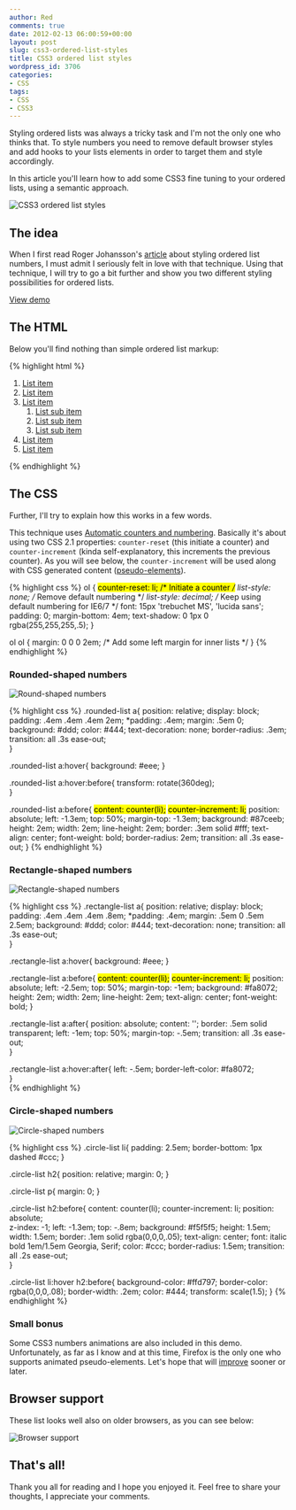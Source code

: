 ```yaml
---
author: Red
comments: true
date: 2012-02-13 06:00:59+00:00
layout: post
slug: css3-ordered-list-styles
title: CSS3 ordered list styles
wordpress_id: 3706
categories:
- CSS
tags:
- CSS
- CSS3
---
```


Styling ordered lists was always a tricky task and I'm not the only one who thinks that. To style numbers you need to remove default browser styles and add hooks to your lists elements in order to target them and style accordingly.

In this article you'll learn how to add some CSS3 fine tuning to your ordered lists, using a semantic approach.

![CSS3 ordered list styles](http://www.red-team-design.com/wp-content/uploads/2012/02/css3-ordered-list-styles.png)

<!-- more -->

## The idea

When I first read Roger Johansson's [article](http://www.456bereastreet.com/archive/201105/styling_ordered_list_numbers/) about styling ordered list numbers, I must admit I seriously felt in love with that technique. Using that technique, I will try to go a bit further and show you two different styling possibilities for ordered lists.

[View demo](http://www.red-team-design.com/wp-content/uploads/2012/02/css3-ordered-list-styles-demo.html)

## The HTML

Below you'll find nothing than simple ordered list markup:
    
{% highlight html %}
<ol class="rounded-list">
    <li><a href="">List item</a></li>
    <li><a href="">List item</a></li>
    <li><a href="">List item</a>
        <ol>
            <li><a href="">List sub item</a></li>
            <li><a href="">List sub item</a></li>
            <li><a href="">List sub item</a></li>
        </ol>
    </li>
    <li><a href="">List item</a></li>
    <li><a href="">List item</a></li>                       
</ol>
{% endhighlight %}

## The CSS

Further, I'll try to explain how this works in a few words.

This technique uses [Automatic counters and numbering](http://www.w3.org/TR/CSS21/generate.html#counters). Basically it's about using two CSS 2.1 properties: `counter-reset` (this initiate a counter) and `counter-increment` (kinda self-explanatory, this increments the previous counter). As you will see below, the `counter-increment` will be used along with CSS generated content ([pseudo-elements](http://www.red-team-design.com/before-after-pseudo-elements)).

{% highlight css %}
ol {
    <mark>counter-reset: li; /* Initiate a counter */</mark>
    list-style: none; /* Remove default numbering */
    *list-style: decimal; /* Keep using default numbering for IE6/7 */
    font: 15px 'trebuchet MS', 'lucida sans';
    padding: 0;
    margin-bottom: 4em;
    text-shadow: 0 1px 0 rgba(255,255,255,.5);
}

ol ol {
    margin: 0 0 0 2em; /* Add some left margin for inner lists */
}
{% endhighlight %}
    

### Rounded-shaped numbers

![Round-shaped numbers](http://www.red-team-design.com/wp-content/uploads/2012/02/css3-ordered-list-rounded.png)

{% highlight css %}
.rounded-list a{
    position: relative;
    display: block;
    padding: .4em .4em .4em 2em;
    *padding: .4em;
    margin: .5em 0;
    background: #ddd;
    color: #444;
    text-decoration: none;
    border-radius: .3em;
    transition: all .3s ease-out;   
}

.rounded-list a:hover{
    background: #eee;
}

.rounded-list a:hover:before{
    transform: rotate(360deg);  
}

.rounded-list a:before{
    <mark>content: counter(li);</mark>
    <mark>counter-increment: li;</mark>
    position: absolute; 
    left: -1.3em;
    top: 50%;
    margin-top: -1.3em;
    background: #87ceeb;
    height: 2em;
    width: 2em;
    line-height: 2em;
    border: .3em solid #fff;
    text-align: center;
    font-weight: bold;
    border-radius: 2em;
    transition: all .3s ease-out;
}
{% endhighlight %}

### Rectangle-shaped numbers



![Rectangle-shaped numbers](http://www.red-team-design.com/wp-content/uploads/2012/02/css3-ordered-list-rectangle.png)

{% highlight css %}
.rectangle-list a{
    position: relative;
    display: block;
    padding: .4em .4em .4em .8em;
    *padding: .4em;
    margin: .5em 0 .5em 2.5em;
    background: #ddd;
    color: #444;
    text-decoration: none;
    transition: all .3s ease-out;   
}

.rectangle-list a:hover{
    background: #eee;
}   

.rectangle-list a:before{
    <mark>content: counter(li);</mark>
    <mark>counter-increment: li;</mark>
    position: absolute; 
    left: -2.5em;
    top: 50%;
    margin-top: -1em;
    background: #fa8072;
    height: 2em;
    width: 2em;
    line-height: 2em;
    text-align: center;
    font-weight: bold;
}

.rectangle-list a:after{
    position: absolute; 
    content: '';
    border: .5em solid transparent;
    left: -1em;
    top: 50%;
    margin-top: -.5em;
    transition: all .3s ease-out;               
}

.rectangle-list a:hover:after{
    left: -.5em;
    border-left-color: #fa8072;             
}   
{% endhighlight %}

### Circle-shaped numbers

![Circle-shaped numbers](http://www.red-team-design.com/wp-content/uploads/2012/02/css3-ordered-list-circle.png)

{% highlight css %}
.circle-list li{
    padding: 2.5em;
    border-bottom: 1px dashed #ccc;
}

.circle-list h2{
    position: relative;
    margin: 0;
}

.circle-list p{
    margin: 0;
}

.circle-list h2:before{
    content: counter(li);
    counter-increment: li;
    position: absolute;    
    z-index: -1;
    left: -1.3em;
    top: -.8em;
    background: #f5f5f5;
    height: 1.5em;
    width: 1.5em;
    border: .1em solid rgba(0,0,0,.05);
    text-align: center;
    font: italic bold 1em/1.5em Georgia, Serif;
    color: #ccc;
    border-radius: 1.5em;
    transition: all .2s ease-out;    
}

.circle-list li:hover h2:before{
    background-color: #ffd797;
    border-color: rgba(0,0,0,.08);
    border-width: .2em;
    color: #444;
    transform: scale(1.5);
}
{% endhighlight %}

### Small bonus

Some CSS3 numbers animations are also included in this demo. Unfortunately, as far as I know and at this time, Firefox is the only one who supports animated pseudo-elements. Let's hope that will [improve](http://code.google.com/p/chromium/issues/detail?id=54699) sooner or later.

## Browser support

These list looks well also on older browsers, as you can see below:

![Browser support](http://www.red-team-design.com/wp-content/uploads/2012/02/css3-ordered-list-browser-support.png)

## That's all!

Thank you all for reading and I hope you enjoyed it. Feel free to share your thoughts, I appreciate your comments.